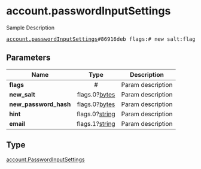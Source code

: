 # account.passwordInputSettings

Sample Description

<pre>
<a href="../constructor/account.passwordInputSettings.md">account.passwordInputSettings</a>#86916deb flags:# new_salt:flags.0?<a href="../type/bytes.md">bytes</a> new_password_hash:flags.0?<a href="../type/bytes.md">bytes</a> hint:flags.0?<a href="../type/string.md">string</a> email:flags.1?<a href="../type/string.md">string</a> = <a href="../type/account.PasswordInputSettings.md">account.PasswordInputSettings</a>;
</pre>
## Parameters

| Name | Type | Description |
|------|:----:|-------------|
| **flags** | # | Param description |
| **new_salt** | flags.0?<a href="../type/bytes.md">bytes</a> | Param description |
| **new_password_hash** | flags.0?<a href="../type/bytes.md">bytes</a> | Param description |
| **hint** | flags.0?<a href="../type/string.md">string</a> | Param description |
| **email** | flags.1?<a href="../type/string.md">string</a> | Param description |

## Type

<a href="../type/account.PasswordInputSettings.md">account.PasswordInputSettings</a>
